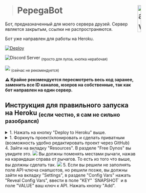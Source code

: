 > # PepegaBot <img align="right" src="https://cdn.discordapp.com/avatars/819263848955379813/bde3aa31d9ede5937b348afb6c0c4923.png?size=512" alt="avatar" title="pepegabot" width="15%">
Бот, предназначенный для моего сервера друзей. Сервер является закрытым, ссылки не распространяются.

Бот уже направлен для работы на Heroku.

[![Deploy](https://www.herokucdn.com/deploy/button.svg)](https://heroku.com/deploy)

![Discord Server](https://img.shields.io/discord/753669010318426323?logo=discord&logoColor=7289da&style=plastic) <sub>(просто для лулза, кнопка нерабочая)</sub>

<a href="https://discord.com/api/oauth2/authorize?client_id=819263848955379813&permissions=37604416&scope=bot%20applications.commands"><img src="https://img.shields.io/static/v1?label=Invite%20Me&message=PepegaBot%235596&plastic&color=7289da&logo=discord&logoColor=7289da"></img></a> <sub>(сейчас не рекомендуется)</sub>

**⚠️ Крайне рекомендуется пересмотреть весь код заранее, заменить все ID каналов, юзеров на собственные, так как бот направлен на один сервер.**

## Инструкция для правильного запуска на Heroku <sub>(если честно, я сам не сильно разобрался)</sub>
<details>
  <summary>1. Нажать на кнопку "Deploy to Heroku" выше.</summary>
2. Заполнить все поля и нажать "Deploy App".

<strike>3. Третьего пункта не существует, Нео.</strike>
</details>
<details>
  <summary>1. Форкнуть проект/клонировать и сделать приватным (возможность удобно редактировать проект через GitHub)</summary>
  2. Создать новое приложение на <a href="https://dashboard.heroku.com/apps">панели Heroku</a>.
  
  <img src="https://cdn.discordapp.com/attachments/863356751897296896/904138057077379112/unknown.png"></img>

3. После создания приложения - зайти на вкладку "Deploy", нажать на "GitHub" в разделе "Deployment method", ввести название своего проекта и выбрать его. Он соберётся и будет привязан к репозиторию.
Если нажать на "Enable Automatic Deploys" в разделе "Automatic deploys" - при каждом редактировании проекта на GitHub - проект будет пересобираться на хостинге с изменениями. В ином случае нужно при редактировании проекта каждый раз заходить на хостинг и в конце страницы нажимать "Deploy Branch" для ручного пересобирания проекта на хостинге.

3.1. Также необходимо зайти во вкладку "Settings", в разделе "Config Vars" нажать "Reveal Config Vars", ввести в поле "KEY" `TOKEN` и в поле "VALUE" ваш токен бота. Нажать кнопку "Add".
</details>
4. Зайти на вкладку "Resources". В разделе "Free Dynos" вы увидите это.
 <img src="https://user-images.githubusercontent.com/69392185/139560685-adf02e7a-7842-4b51-9ce6-f9d572b11f48.png"></img>
 Вы должны поменять местами рычаги, нажав на карандаши справа от рычагов. То есть из того что выше, вы должны сделать так.
 <img src="https://user-images.githubusercontent.com/69392185/139560720-0532a151-5f06-4468-8999-b6069cde21b7.png"></img>
5. Если вы решили не заполнять поле API-ключа снапшотов, но решили позже, вы должны зайти на вкладку "Settings", в разделе "Config Vars" нажать "Reveal Config Vars", ввести в поле "KEY" `SNAPSHOT` и в поле "VALUE" ваш ключ к API. Нажать кнопку "Add".
